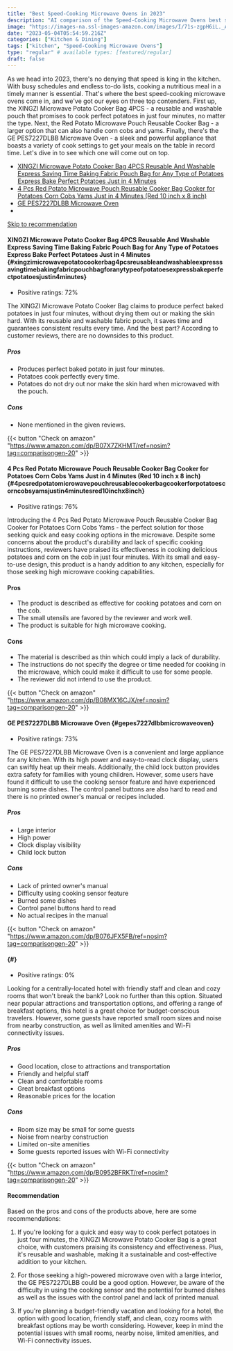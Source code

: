 ```yaml
---
title: "Best Speed-Cooking Microwave Ovens in 2023"
description: "AI comparison of the Speed-Cooking Microwave Ovens best seller in 2023"
image: "https://images-na.ssl-images-amazon.com/images/I/71s-zgpH6iL._AC_UL500_SR800,500_.jpg"
date: "2023-05-04T05:54:59.216Z"
categories: ["Kitchen & Dining"]
tags: ["kitchen", "Speed-Cooking Microwave Ovens"]
type: "regular" # available types: [featured/regular]
draft: false
---
```

As we head into 2023, there's no denying that speed is king in the kitchen. With busy schedules and endless to-do lists, cooking a nutritious meal in a timely manner is essential. That's where the best speed-cooking microwave ovens come in, and we've got our eyes on three top contenders. First up, the XINGZI Microwave Potato Cooker Bag 4PCS - a reusable and washable pouch that promises to cook perfect potatoes in just four minutes, no matter the type. Next, the Red Potato Microwave Pouch Reusable Cooker Bag - a larger option that can also handle corn cobs and yams. Finally, there's the GE PES7227DLBB Microwave Oven - a sleek and powerful appliance that boasts a variety of cook settings to get your meals on the table in record time. Let's dive in to see which one will come out on top.

- [XINGZI Microwave Potato Cooker Bag 4PCS Reusable And Washable Express Saving Time Baking Fabric Pouch Bag for Any Type of Potatoes Express Bake Perfect Potatoes Just in 4 Minutes](#xingzimicrowavepotatocookerbag4pcsreusableandwashableexpresssavingtimebakingfabricpouchbagforanytypeofpotatoesexpressbakeperfectpotatoesjustin4minutes)
- [4 Pcs Red Potato Microwave Pouch Reusable Cooker Bag Cooker for Potatoes Corn Cobs Yams Just in 4 Minutes (Red 10 inch x 8 inch)](#4pcsredpotatomicrowavepouchreusablecookerbagcookerforpotatoescorncobsyamsjustin4minutesred10inchx8inch)
- [GE PES7227DLBB Microwave Oven](#gepes7227dlbbmicrowaveoven)
- [](#)


[Skip to recommendation](#recommendation)


#### XINGZI Microwave Potato Cooker Bag 4PCS Reusable And Washable Express Saving Time Baking Fabric Pouch Bag for Any Type of Potatoes Express Bake Perfect Potatoes Just in 4 Minutes {#xingzimicrowavepotatocookerbag4pcsreusableandwashableexpresssavingtimebakingfabricpouchbagforanytypeofpotatoesexpressbakeperfectpotatoesjustin4minutes}



* Positive ratings: 72%

The XINGZI Microwave Potato Cooker Bag claims to produce perfect baked potatoes in just four minutes, without drying them out or making the skin hard. With its reusable and washable fabric pouch, it saves time and guarantees consistent results every time. And the best part? According to customer reviews, there are no downsides to this product.

##### Pros
- Produces perfect baked potato in just four minutes.
- Potatoes cook perfectly every time.
- Potatoes do not dry out nor make the skin hard when microwaved with the pouch.

##### Cons
- None mentioned in the given reviews.

{{< button "Check on amazon" "https://www.amazon.com/dp/B07X7ZKHMT/ref=nosim?tag=comparisongen-20" >}}

#### 4 Pcs Red Potato Microwave Pouch Reusable Cooker Bag Cooker for Potatoes Corn Cobs Yams Just in 4 Minutes (Red 10 inch x 8 inch) {#4pcsredpotatomicrowavepouchreusablecookerbagcookerforpotatoescorncobsyamsjustin4minutesred10inchx8inch}



* Positive ratings: 76%

Introducing the 4 Pcs Red Potato Microwave Pouch Reusable Cooker Bag Cooker for Potatoes Corn Cobs Yams - the perfect solution for those seeking quick and easy cooking options in the microwave. Despite some concerns about the product's durability and lack of specific cooking instructions, reviewers have praised its effectiveness in cooking delicious potatoes and corn on the cob in just four minutes. With its small and easy-to-use design, this product is a handy addition to any kitchen, especially for those seeking high microwave cooking capabilities.

#### Pros
- The product is described as effective for cooking potatoes and corn on the cob.
- The small utensils are favored by the reviewer and work well.
- The product is suitable for high microwave cooking.

#### Cons
- The material is described as thin which could imply a lack of durability.
- The instructions do not specify the degree or time needed for cooking in the microwave, which could make it difficult to use for some people. 
- The reviewer did not intend to use the product.

{{< button "Check on amazon" "https://www.amazon.com/dp/B08MX16CJX/ref=nosim?tag=comparisongen-20" >}}

#### GE PES7227DLBB Microwave Oven {#gepes7227dlbbmicrowaveoven}



* Positive ratings: 73%

The GE PES7227DLBB Microwave Oven is a convenient and large appliance for any kitchen. With its high power and easy-to-read clock display, users can swiftly heat up their meals. Additionally, the child lock button provides extra safety for families with young children. However, some users have found it difficult to use the cooking sensor feature and have experienced burning some dishes. The control panel buttons are also hard to read and there is no printed owner's manual or recipes included.

##### Pros
- Large interior
- High power
- Clock display visibility
- Child lock button

##### Cons
- Lack of printed owner's manual
- Difficulty using cooking sensor feature
- Burned some dishes
- Control panel buttons hard to read
- No actual recipes in the manual

{{< button "Check on amazon" "https://www.amazon.com/dp/B076JFX5FB/ref=nosim?tag=comparisongen-20" >}}

####  {#}



* Positive ratings: 0%

Looking for a centrally-located hotel with friendly staff and clean and cozy rooms that won't break the bank? Look no further than this option. Situated near popular attractions and transportation options, and offering a range of breakfast options, this hotel is a great choice for budget-conscious travelers. However, some guests have reported small room sizes and noise from nearby construction, as well as limited amenities and Wi-Fi connectivity issues.

##### Pros
- Good location, close to attractions and transportation 
- Friendly and helpful staff 
- Clean and comfortable rooms 
- Great breakfast options 
- Reasonable prices for the location 

##### Cons
- Room size may be small for some guests 
- Noise from nearby construction 
- Limited on-site amenities 
- Some guests reported issues with Wi-Fi connectivity

{{< button "Check on amazon" "https://www.amazon.com/dp/B0952BFRKT/ref=nosim?tag=comparisongen-20" >}}


#### Recommendation

Based on the pros and cons of the products above, here are some recommendations:

1. If you're looking for a quick and easy way to cook perfect potatoes in just four minutes, the XINGZI Microwave Potato Cooker Bag is a great choice, with customers praising its consistency and effectiveness. Plus, it's reusable and washable, making it a sustainable and cost-effective addition to your kitchen.

2. For those seeking a high-powered microwave oven with a large interior, the GE PES7227DLBB could be a good option. However, be aware of the difficulty in using the cooking sensor and the potential for burned dishes as well as the issues with the control panel and lack of printed manual.

3. If you're planning a budget-friendly vacation and looking for a hotel, the option with good location, friendly staff, and clean, cozy rooms with breakfast options may be worth considering. However, keep in mind the potential issues with small rooms, nearby noise, limited amenities, and Wi-Fi connectivity issues.
